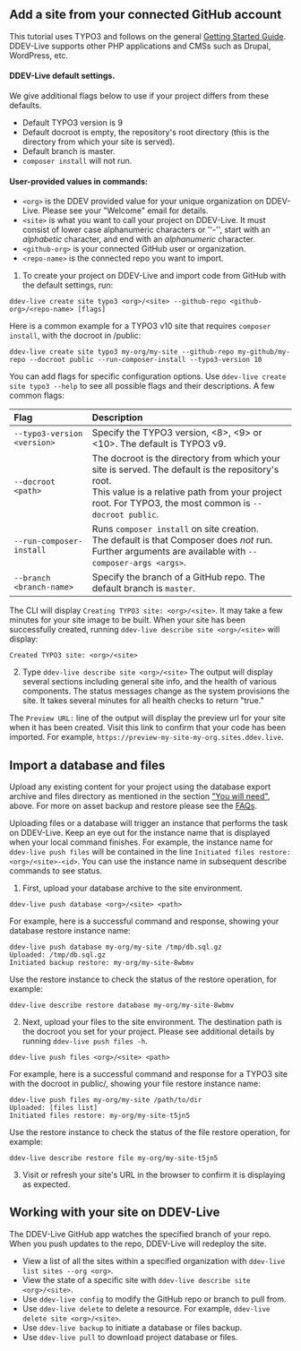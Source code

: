 ## Add a site from your connected GitHub account
This tutorial uses TYPO3 and follows on the general [Getting Started Guide](getting-started.md). DDEV-Live supports other PHP applications and CMSs such as Drupal, WordPress, etc.

#### DDEV-Live default settings.
We give additional flags below to use if your project differs from these defaults.

* Default TYPO3 version is 9
* Default docroot is empty, the repository's root directory (this is the directory from which your site is served).
* Default branch is master.
* `composer install` will not run.

#### User-provided values in commands:
* `<org>` is the DDEV provided value for your unique organization on DDEV-Live. Please see your "Welcome" email for details.
* `<site>` is what you want to call your project on DDEV-Live. It must consist of lower case alphanumeric characters or ''-'', start with an _alphabetic_ character, and end with an _alphanumeric_ character.
* `<github-org>` is your connected GitHub user or organization.
* `<repo-name>` is the connected repo you want to import.

1. To create your project on DDEV-Live and import code from GitHub with the default settings, run:
```
ddev-live create site typo3 <org>/<site> --github-repo <github-org>/<repo-name> [flags]
```

Here is a common example for a TYPO3 v10 site that requires `composer install`, with the docroot in /public:
```
ddev-live create site typo3 my-org/my-site --github-repo my-github/my-repo --docroot public --run-composer-install --typo3-version 10
```

You can add flags for specific configuration options. Use `ddev-live create site typo3 --help` to see all possible flags and their descriptions. A few common flags:

| Flag | Description |
| :---- | :----------- |
| `--typo3-version <version>` |Specify the TYPO3 version, <8>, <9> or <10>. The default is TYPO3 v9. |
| `--docroot <path>` |The docroot is the directory from which your site is served. The default is the repository's root. <br> This value is a relative path from your project root. For TYPO3, the most common is `--docroot public`. |
| `--run-composer-install` |Runs `composer install` on site creation. <br> The default is that Composer does _not_ run. <br> Further arguments are available with `--composer-args <args>`.|
| `--branch <branch-name>` |Specify the branch of a GitHub repo. The default branch is `master`. |

The CLI will display `Creating TYPO3 site: <org>/<site>`. It may take a few minutes for your site image to be built.  When your site has been successfully created, running `ddev-live describe site <org>/<site>` will display:
```
Created TYPO3 site: <org>/<site>
```

2. Type `ddev-live describe site <org>/<site>`
The output will display several sections including general site info, and the health of various components. The status messages change as the system provisions the site. It takes several minutes for all health checks to return "true."

The `Preview URL:` line of the output will display the preview url for your site when it has been created. Visit this link to confirm that your code has been imported. For example, `https://preview-my-site-my-org.sites.ddev.live`.

## Import a database and files
Upload any existing content for your project using the database export archive and files directory as mentioned in the section ["You will need"](#you-will-need), above. For more on asset backup and restore please see the [FAQs](https://docs.ddev.com/faq/).

Uploading files or a database will trigger an instance that performs the task on DDEV-Live. Keep an eye out for the instance name that is displayed when your local command finishes. For example, the instance name for `ddev-live push files` will be contained in the line `Initiated files restore: <org>/<site>-<id>`. You can use the instance name in subsequent describe commands to see status.
1. First, upload your database archive to the site environment.
```
ddev-live push database <org>/<site> <path>
```
For example, here is a successful command and response, showing your database restore instance name:
```
ddev-live push database my-org/my-site /tmp/db.sql.gz
Uploaded: /tmp/db.sql.gz
Initiated backup restore: my-org/my-site-8wbmv
```
Use the restore instance to check the status of the restore operation, for example:
```
ddev-live describe restore database my-org/my-site-8wbmv
```

2. Next, upload your files to the site environment. The destination path is the docroot you set for your project. Please see additional details by running `ddev-live push files -h`.
```
ddev-live push files <org>/<site> <path>
```
For example, here is a successful command and response for a TYPO3 site with the docroot in public/, showing your file restore instance name:
```
ddev-live push files my-org/my-site /path/to/dir
Uploaded: [files list]
Initiated files restore: my-org/my-site-t5jn5
```
Use the restore instance to check the status of the file restore operation, for example:
```
ddev-live describe restore file my-org/my-site-t5jn5
```

3. Visit or refresh your site's URL in the browser to confirm it is displaying as expected.

## Working with your site on DDEV-Live
The DDEV-Live GitHub app watches the specified branch of your repo. When you push updates to the repo, DDEV-Live will redeploy the site.

* View a list of all the sites within a specified organization with `ddev-live list sites --org <org>`.
* View the state of a specific site with `ddev-live describe site <org>/<site>`.
* Use `ddev-live config` to modify the GitHub repo or branch to pull from.
* Use `ddev-live delete` to delete a resource. For example, `ddev-live delete site <org>/<site>`.
* Use `ddev-live backup` to initiate a database or files backup.
* Use `ddev-live pull` to download project database or files.
